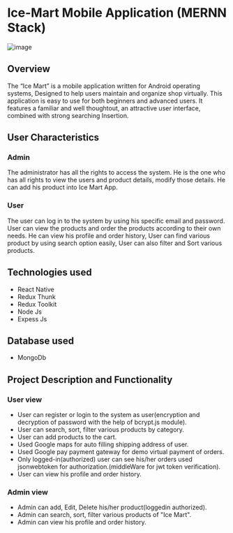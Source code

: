 # Ice-Mart Mobile Application (MERNN Stack)
![image](https://user-images.githubusercontent.com/93786534/180216527-caa4e52e-4ce6-4771-a377-993db5733fed.png)


## Overview
The “Ice Mart” is a mobile application written for Android operating systems, Designed to help users maintain and organize shop virtually.
This application is easy to use for both beginners and advanced users. It features a familiar and well thoughtout, an attractive user interface, combined with strong searching Insertion.

## User Characteristics
### Admin 
The administrator has all the rights to access the system. He is the one who has all rights to
view the users and product details, modify those details. He can add his product into Ice Mart App.
### User
The user can log in to the system by using his specific email and password. User can view the
products and order the products according to their own needs. He can view his profile and order history, User can find various product by using search option easily, User can also filter and Sort various products. 

## Technologies used
* React Native
* Redux Thunk
* Redux Toolkit
* Node Js
* Expess Js

## Database used
* MongoDb

## Project Description and Functionality
### User view 
* User can register or login to the system as user(encryption and decryption of password with the help of bcrypt.js module).
* User can search, sort, filter various products by category.
* User can add products to the cart.
* Used Google maps for auto filling shipping address of user.
* Used Google pay payment gateway for demo virtual payment of orders.
* Only logged-in(authorized) user can see his/her orders used jsonwebtoken for authorization.(middleWare for jwt token verification).
* User can view his profile and order history.

### Admin view
* Admin can add, Edit, Delete his/her product(loggedin authorized).
* Admin can search, sort, filter various products of "Ice Mart".
* Admin can view his profile and order history.
